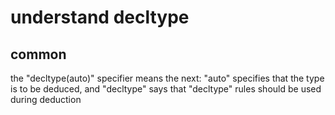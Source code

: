 understand decltype
===================


common
------

the "decltype(auto)" specifier means the next:
"auto" specifies that the type is to be deduced,
and "decltype" says that "decltype" rules 
should be used during deduction
 
